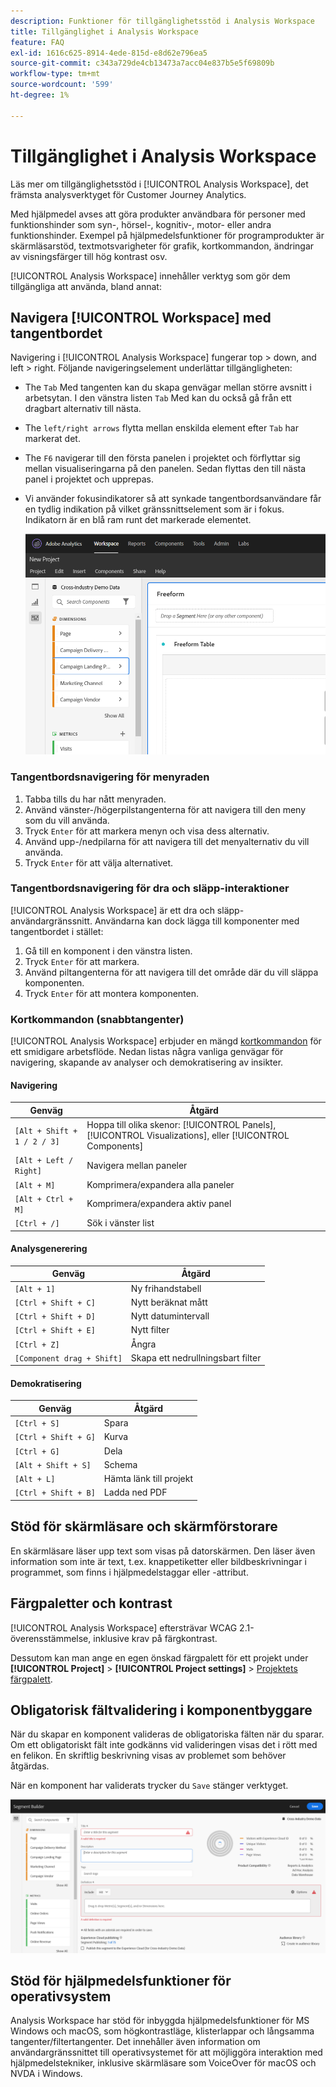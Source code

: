 ```yaml
---
description: Funktioner för tillgänglighetsstöd i Analysis Workspace
title: Tillgänglighet i Analysis Workspace
feature: FAQ
exl-id: 1616c625-8914-4ede-815d-e8d62e796ea5
source-git-commit: c343a729de4cb13473a7acc04e837b5e5f69809b
workflow-type: tm+mt
source-wordcount: '599'
ht-degree: 1%

---
```


# Tillgänglighet i Analysis Workspace

Läs mer om tillgänglighetsstöd i [!UICONTROL Analysis Workspace], det främsta analysverktyget för Customer Journey Analytics.

Med hjälpmedel avses att göra produkter användbara för personer med funktionshinder som syn-, hörsel-, kognitiv-, motor- eller andra funktionshinder. Exempel på hjälpmedelsfunktioner för programprodukter är skärmläsarstöd, textmotsvarigheter för grafik, kortkommandon, ändringar av visningsfärger till hög kontrast osv.

[!UICONTROL Analysis Workspace] innehåller verktyg som gör dem tillgängliga att använda, bland annat:

## Navigera [!UICONTROL Workspace] med tangentbordet

Navigering i [!UICONTROL Analysis Workspace] fungerar top > down, and left > right. Följande navigeringselement underlättar tillgängligheten:

* The `Tab` Med tangenten kan du skapa genvägar mellan större avsnitt i arbetsytan. I den vänstra listen `Tab` Med kan du också gå från ett dragbart alternativ till nästa.
* The `left/right arrows` flytta mellan enskilda element efter `Tab` har markerat det.
* The `F6` navigerar till den första panelen i projektet och förflyttar sig mellan visualiseringarna på den panelen. Sedan flyttas den till nästa panel i projektet och upprepas.
* Vi använder fokusindikatorer så att synkade tangentbordsanvändare får en tydlig indikation på vilket gränssnittselement som är i fokus. Indikatorn är en blå ram runt det markerade elementet.

  ![Friformstabell med en fokusindikator för en blå ram runt friformstabellen.](assets/focus-indicator.png)

### Tangentbordsnavigering för menyraden

1. Tabba tills du har nått menyraden.
1. Använd vänster-/högerpilstangenterna för att navigera till den meny som du vill använda.
1. Tryck `Enter` för att markera menyn och visa dess alternativ.
1. Använd upp-/nedpilarna för att navigera till det menyalternativ du vill använda.
1. Tryck `Enter` för att välja alternativet.

### Tangentbordsnavigering för dra och släpp-interaktioner

[!UICONTROL Analysis Workspace] är ett dra och släpp-användargränssnitt. Användarna kan dock lägga till komponenter med tangentbordet i stället:

1. Gå till en komponent i den vänstra listen.
1. Tryck `Enter` för att markera.
1. Använd piltangenterna för att navigera till det område där du vill släppa komponenten.
1. Tryck `Enter` för att montera komponenten.

### Kortkommandon (snabbtangenter)

[!UICONTROL Analysis Workspace] erbjuder en mängd [kortkommandon](https://experienceleague.adobe.com/docs/analytics/analyze/analysis-workspace/build-workspace-project/fa-shortcut-keys.html) för ett smidigare arbetsflöde. Nedan listas några vanliga genvägar för navigering, skapande av analyser och demokratisering av insikter.

#### Navigering

| Genväg | Åtgärd |
| --- | --- |
| `[Alt + Shift + 1 / 2 / 3]` | Hoppa till olika skenor: [!UICONTROL Panels], [!UICONTROL Visualizations], eller [!UICONTROL Components] |
| `[Alt + Left / Right]` | Navigera mellan paneler |
| `[Alt + M]` | Komprimera/expandera alla paneler |
| `[Alt + Ctrl + M]` | Komprimera/expandera aktiv panel |
| `[Ctrl + /]` | Sök i vänster list |

#### Analysgenerering

| Genväg | Åtgärd |
| --- | --- |
| `[Alt + 1]` | Ny frihandstabell |
| `[Ctrl + Shift + C]` | Nytt beräknat mått |
| `[Ctrl + Shift + D]` | Nytt datumintervall |
| `[Ctrl + Shift + E]` | Nytt filter |
| `[Ctrl + Z]` | Ångra |
| `[Component drag + Shift]` | Skapa ett nedrullningsbart filter |

#### Demokratisering

| Genväg | Åtgärd |
| --- | --- |
| `[Ctrl + S]` | Spara |
| `[Ctrl + Shift + G]` | Kurva |
| `[Ctrl + G]` | Dela |
| `[Alt + Shift + S]` | Schema |
| `[Alt + L]` | Hämta länk till projekt |
| `[Ctrl + Shift + B]` | Ladda ned PDF |

## Stöd för skärmläsare och skärmförstorare

En skärmläsare läser upp text som visas på datorskärmen. Den läser även information som inte är text, t.ex. knappetiketter eller bildbeskrivningar i programmet, som finns i hjälpmedelstaggar eller -attribut.

## Färgpaletter och kontrast

[!UICONTROL Analysis Workspace] eftersträvar WCAG 2.1-överensstämmelse, inklusive krav på färgkontrast.

Dessutom kan man ange en egen önskad färgpalett för ett projekt under **[!UICONTROL Project]** > **[!UICONTROL Project settings]** > [Projektets färgpalett](https://experienceleague.adobe.com/docs/analytics/analyze/analysis-workspace/build-workspace-project/color-palettes.html).

## Obligatorisk fältvalidering i komponentbyggare

När du skapar en komponent valideras de obligatoriska fälten när du sparar. Om ett obligatoriskt fält inte godkänns vid valideringen visas det i rött med en felikon. En skriftlig beskrivning visas av problemet som behöver åtgärdas.

När en komponent har validerats trycker du `Save` stänger verktyget.

![Segment Builder och felvalideringsindikator.](assets/error-validation.png)

## Stöd för hjälpmedelsfunktioner för operativsystem

Analysis Workspace har stöd för inbyggda hjälpmedelsfunktioner för MS Windows och macOS, som högkontrastläge, klisterlappar och långsamma tangenter/filtertangenter. Det innehåller även information om användargränssnittet till operativsystemet för att möjliggöra interaktion med hjälpmedelstekniker, inklusive skärmläsare som VoiceOver för macOS och NVDA i Windows.
